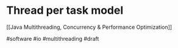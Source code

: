 # Thread per task model

[[Java Multithreading, Concurrency & Performance Optimization]]

#software #io #multithreading
#draft